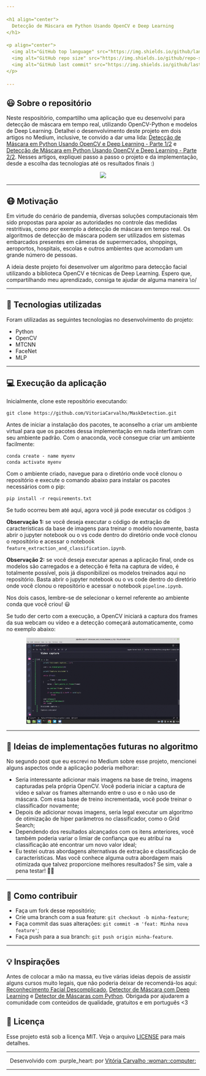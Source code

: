 ```yaml
---

<h1 align="center">
  Detecção de Máscara em Python Usando OpenCV e Deep Learning
</h1>

<p align="center">
  <img alt="GitHub top language" src="https://img.shields.io/github/languages/top/VitoriaCarvalho/MaskDetection">
  <img alt="GitHub repo size" src="https://img.shields.io/github/repo-size/VitoriaCarvalho/MaskDetection">
  <img alt="GitHub last commit" src="https://img.shields.io/github/last-commit/VitoriaCarvalho/MaskDetection">
</p>

---
```


## :smiley: Sobre o repositório

Neste respositório, compartilho uma aplicação que eu desenvolvi para detecção de máscara em tempo real, utilizando OpenCV-Python e modelos de Deep Learning. Detalhei o desenvolvimento deste projeto em dois artigos no Medium, inclusive, te convido a dar uma lida: [Detecção de Máscara em Python Usando OpenCV e Deep Learning - Parte 1/2](https://vitoria-carvalho.medium.com/detec%C3%A7%C3%A3o-de-m%C3%A1scara-em-python-usando-opencv-e-deep-learning-parte-1-2-92c66799934e) e [Detecção de Máscara em Python Usando OpenCV e Deep Learning - Parte 2/2](https://vitoria-carvalho.medium.com/detec%C3%A7%C3%A3o-de-m%C3%A1scara-em-python-usando-opencv-e-deep-learning-parte-2-2-ee65644bb9d5). Nesses artigos, expliquei passo a passo o projeto e da implementação, desde a escolha das tecnologias até os resultados finais :)

<p align="center">
  <img src="./assets_readme/mask_detection.gif" width="400"/>
</p>

---

## :mask: Motivação

Em virtude do cenário de pandemia, diversas soluções computacionais têm sido propostas para apoiar as autoridades no controle das medidas restritivas, como por exemplo a detecção de máscara em tempo real. Os algoritmos de detecção de máscara podem ser utilizados em sistemas embarcados presentes em câmeras de supermercados, shoppings, aeroportos, hospitais, escolas e outros ambientes que acomodam um grande número de pessoas.

A ideia deste projeto foi desenvolver um algoritmo para detecção facial utilizando a biblioteca OpenCV e técnicas de Deep Learning. Espero que, compartilhando meu aprendizado, consiga te ajudar de alguma maneira \o/

---

## :rocket: Tecnologias utilizadas

<p align="justify">Foram utilizadas as seguintes tecnologias no desenvolvimento do projeto:</p>

- Python
- OpenCV
- MTCNN
- FaceNet
- MLP

---

## :computer: Execução da aplicação

Inicialmente, clone este repositório executando:

    git clone https://github.com/VitoriaCarvalho/MaskDetection.git
    
Antes de iniciar a instalação dos pacotes, te aconselho a criar um ambiente virtual para que os pacotes dessa implementação em nada interfiram com seu ambiente padrão. Com o anaconda, você consegue criar um ambiente facilmente:

    conda create - name myenv
    conda activate myenv
    
Com o ambiente criado, navegue para o diretório onde você clonou o repositório e execute o comando abaixo para instalar os pacotes necessários com o pip:

    pip install -r requirements.txt
    
Se tudo ocorreu bem até aqui, agora você já pode executar os códigos :)

**Observação 1:** se você deseja executar o código de extração de características da base de imagens para treinar o modelo novamente, basta abrir o jupyter notebook ou o vs code dentro do diretório onde você clonou o repositório e acessar o notebook `feature_extraction_and_classification.ipynb`.

**Observação 2:** se você deseja executar apenas a aplicação final, onde os modelos são carregados e a detecção é feita na captura de vídeo, é totalmente possível, pois já disponibilizei os modelos treinados aqui no repositório. Basta abrir o jupyter notebook ou o vs code dentro do diretório onde você clonou o repositório e acessar o notebook `pipeline.ipynb`.

Nos dois casos, lembre-se de selecionar o kernel referente ao ambiente conda que você criou! :smiley:

Se tudo der certo com a execução, a OpenCV iniciará a captura dos frames da sua webcam ou vídeo e a detecção começará automaticamente, como no exemplo abaixo:

<p align="center">
  <img src="./assets_readme/md_execution_edit.gif" width="400"/>
</p>

---

## :pencil: Ideias de implementações futuras no algoritmo

No segundo post que eu escrevi no Medium sobre esse projeto, mencionei alguns aspectos onde a aplicação poderia melhorar:

* Seria interessante adicionar mais imagens na base de treino, imagens capturadas pela própria OpenCV. Você poderia iniciar a captura de vídeo e salvar os frames alternando entre o uso e o não uso de máscara. Com essa base de treino incrementada, você pode treinar o classificador novamente;
* Depois de adicionar novas imagens, seria legal executar um algoritmo de otimização de hiper parâmetros no classificador, como o Grid Search;
* Dependendo dos resultados alcançados com os itens anteriores, você também poderia variar o limiar de confiança que eu atribuí na classificação até encontrar um novo valor ideal;
* Eu testei outras abordagens alternativas de extração e classificação de características. Mas você conhece alguma outra abordagem mais otimizada que talvez proporcione melhores resultados? Se sim, vale a pena testar! :muscle::clap:

---

## :muscle: Como contribuir

- Faça um fork desse repositório;
- Crie uma branch com a sua feature: `git checkout -b minha-feature`;
- Faça commit das suas alterações: `git commit -m 'feat: Minha nova feature'`;
- Faça push para a sua branch: `git push origin minha-feature`.

---

## :bulb: Inspirações

Antes de colocar a mão na massa, eu tive várias ideias depois de assistir alguns cursos muito legais, que não poderia deixar de recomendá-los aqui: [Reconhecimento Facial Descomplicado](https://youtube.com/playlist?list=PLbmt8d_ueDMWy8tXfsIlgOvVjyLoCAYsF), [Detector de Máscara com Deep Learning](https://youtu.be/PT45jhlQD7M) e [Detector de Máscaras com Python](https://iaexpert.academy/conteudo-assinatura/detector-de-mascaras-com-python/). Obrigada por ajudarem a comunidade com conteúdos de qualidade, gratuitos e em português <3

## :memo: Licença

Esse projeto está sob a licença MIT. Veja o arquivo [LICENSE](https://github.com/VitoriaCarvalho/MaskDetection/blob/master/LICENSE) para mais detalhes.

---

<p align="center">Desenvolvido com :purple_heart: por <a href="https://www.linkedin.com/in/vit%C3%B3ria-carvalho-90210b19a/">Vitória Carvalho :woman::computer:</a></p>

---
